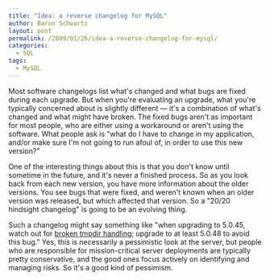 ```yaml
---
title: "Idea: a reverse changelog for MySQL"
author: Baron Schwartz
layout: post
permalink: /2009/01/26/idea-a-reverse-changelog-for-mysql/
categories:
  - SQL
tags:
  - MySQL
---
```

Most software changelogs list what's changed and what bugs are fixed during each upgrade. But when you're evaluating an upgrade, what you're typically concerned about is slightly different &#8212; it's a combination of what's changed and what might have broken. The fixed bugs aren't as important for most people, who are either using a workaround or aren't using the software. What people ask is "what do I have to change in my application, and/or make sure I'm not going to run afoul of, in order to use this new version?"

One of the interesting things about this is that you don't know until sometime in the future, and it's never a finished process. So as you look back from each new version, you have more information about the older versions. You see bugs that were fixed, and weren't known when an older version was released, but which affected that version. So a "20/20 hindsight changelog" is going to be an evolving thing.

Such a changelog might say something like "when upgrading to 5.0.45, watch out for [broken tmpdir handling][1]; upgrade to at least 5.0.48 to avoid this bug." Yes, this is necessarily a pessimistic look at the server, but people who are responsible for mission-critical server deployments are typically pretty conservative, and the good ones focus actively on identifying and managing risks. So it's a good kind of pessimism.

 [1]: http://bugs.mysql.com/bug.php?id=30287
